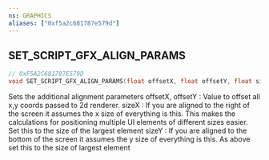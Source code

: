 ```yaml
---
ns: GRAPHICS
aliases: ["0xf5a2c681787e579d"]
---
```

## SET_SCRIPT_GFX_ALIGN_PARAMS

```c
// 0xF5A2C681787E579D
void SET_SCRIPT_GFX_ALIGN_PARAMS(float offsetX, float offsetY, float sizeX, float sizeY);
```

Sets the additional alignment parameters offsetX, offsetY : Value to offset all x,y coords passed to 2d renderer. sizeX : If you are aligned to the right of the screen it assumes the x size of everything is this. This makes the calculations for positioning multiple UI elements of different sizes easier. Set this to the size of the largest element sizeY : If you are aligned to the bottom of the screen it assumes the y size of everything is this. As above set this to the size of largest element

